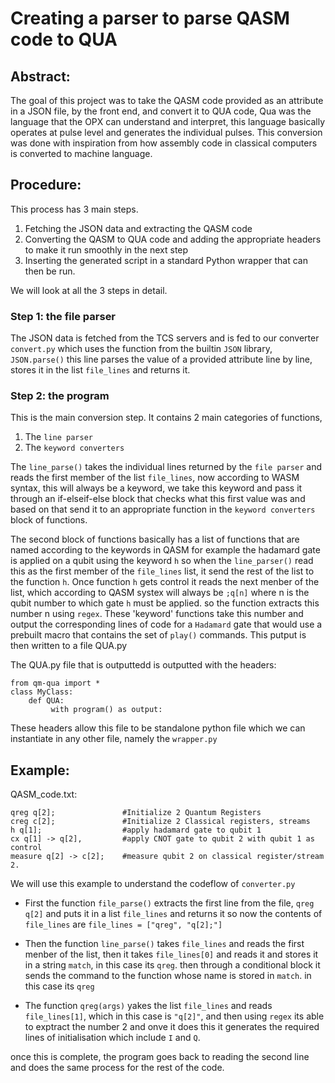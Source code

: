 # Creating a parser to parse QASM code to QUA

## Abstract:
The goal of this project was to take the QASM code provided as an attribute in a JSON file, by the front end, and convert it to QUA code, Qua was the language that the OPX can understand and interpret, this language basically operates at pulse level and generates the individual pulses. This conversion was done with inspiration from how assembly code in classical computers is converted to machine language.  

## Procedure:
This process has 3 main steps.
 1. Fetching the JSON data and extracting the QASM code
 2. Converting the QASM to QUA code and adding the appropriate headers to make it run smoothly in the next step
 3. Inserting the generated script in a standard Python wrapper that can then be run.

We will look at all the 3 steps in detail.

### Step 1: the file parser
The JSON data is fetched from the TCS servers and is fed to our converter `convert.py` which uses the function from the builtin `JSON` library, `JSON.parse()` this line parses the value of a provided attribute line by line, stores it in the list `file_lines` and returns it.

### Step 2: the program
This is the main conversion step. It contains 2 main categories of functions, 

 1. The `line parser`
 2. The `keyword converters`

The `line_parse()` takes the individual lines returned by the `file parser` and reads the first member of the list `file_lines`, now according to WASM syntax, this will always be a keyword, we take this keyword and pass it through an if-elseif-else block that checks what this first value was and based on that send it to an appropriate function in the `keyword converters` block of functions.

The second block of functions basically has a list of functions that are named according to the keywords in QASM for example the hadamard gate is applied on a qubit using the keyword `h` so when the `line_parser()` read this as the first member of the `file_lines` list, it send the rest of the list to the function `h`.
Once function `h` gets control it reads the next menber of the list, which according to QASM systex will always be `;q[n]` where n is the qubit number to which gate `h` must be applied. so the function extracts this number n using `regex`. 
These 'keyword' functions take this number and output the corresponding lines of code for a `Hadamard` gate that would use a prebuilt macro that contains the set of `play()` commands. This putput is then written to a file QUA.py

The QUA.py file that is outputtedd is outputted with the headers:
```
from qm-qua import *
class MyClass:
    def QUA:
         with program() as output:
```
These headers allow this file to be standalone python file which we can instantiate in any other file, namely the `wrapper.py`

## Example:

QASM_code.txt:
```
qreg q[2];               #Initialize 2 Quantum Registers
creg c[2];               #Initialize 2 Classical registers, streams
h q[1];                  #apply hadamard gate to qubit 1
cx q[1] -> q[2],         #apply CNOT gate to qubit 2 with qubit 1 as control
measure q[2] -> c[2];    #measure qubit 2 on classical register/stream 2.

```

We will use this example to understand the codeflow of `converter.py`

- First the function `file_parse()` extracts the first line from the file, `qreg q[2]` and puts it in a list `file_lines` and returns it so now the contents of `file_lines` are `file_lines = ["qreg", "q[2];"]` 

- Then the function `line_parse()` takes `file_lines` and reads the first menber of the list, then it takes `file_lines[0]` and reads it and stores it in a string `match`, in this case its `qreg`. then through a conditional block it sends the command to the function whose name is stored in `match`. in this case its `qreg`

- The function `qreg(args)` yakes the list `file_lines` and reads `file_lines[1]`, which in this case is `"q[2]"`, and then using `regex` its able to exptract the number 2 and onve it does this it generates the required lines of initialisation which include `I` and `Q`.

once this is complete, the program goes back to reading the second line and does the same process for the rest of the code. 





